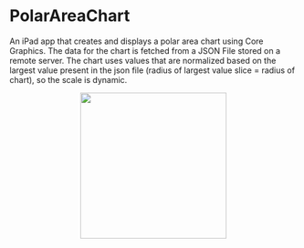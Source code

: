 PolarAreaChart
==============

An iPad app that creates and displays a polar area chart using Core Graphics.
The data for the chart is fetched from a JSON File stored on a remote server. 
The chart uses values that are normalized based on the largest value present in the json file (radius of largest value slice = radius of chart), so the scale is dynamic.

<p align = 'center'><img width=256 src="https://raw.github.com/rohitkharat/PolarAreaChart/master/PolarAreaChart/screenshots/PolarAreaChart.gif"/></p>

